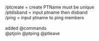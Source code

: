 /ptcreate = create PTName must be unique<br/>
/ptdisband = input ptname then disband<br/>
/ping = input ptname to ping members<br/>
<br/>
added @commands<br/>
@ptjoin @ptping @ptleave<br/>
